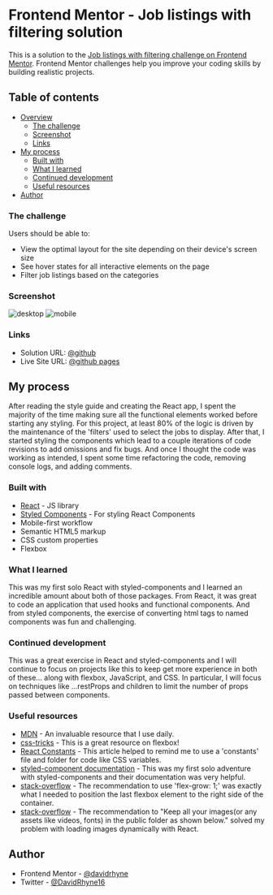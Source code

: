 # Frontend Mentor - Job listings with filtering solution

This is a solution to the [Job listings with filtering challenge on Frontend Mentor](https://www.frontendmentor.io/challenges/job-listings-with-filtering-ivstIPCt). Frontend Mentor challenges help you improve your coding skills by building realistic projects. 

## Table of contents

- [Overview](#overview)
  - [The challenge](#the-challenge)
  - [Screenshot](#screenshot)
  - [Links](#links)
- [My process](#my-process)
  - [Built with](#built-with)
  - [What I learned](#what-i-learned)
  - [Continued development](#continued-development)
  - [Useful resources](#useful-resources)
- [Author](#author)

### The challenge

Users should be able to:

- View the optimal layout for the site depending on their device's screen size
- See hover states for all interactive elements on the page
- Filter job listings based on the categories

### Screenshot

![desktop](https://user-images.githubusercontent.com/63062052/120491010-82a3ca80-c37e-11eb-8b60-b683b09e6dcf.png)
![mobile](https://user-images.githubusercontent.com/63062052/120488263-3bb4d580-c37c-11eb-8702-999db3db848c.png)

### Links

- Solution URL: [@github](https://github.com/davidrhyne/static-job-listings)
- Live Site URL: [@github pages](https://davidrhyne.github.io/static-job-listings)

## My process

After reading the style guide and creating the React app, I spent the majority of the time making sure all the functional elements worked before starting any styling.  For this project, at least 80% of the logic is driven by the maintenance of the 'filters' used to select the jobs to display.  After that, I started styling the components which lead to a couple iterations of code revisions to add omissions and fix bugs.  And once I thought the code was working as intended, I spent some time refactoring the code, removing console logs, and adding comments.

### Built with

- [React](https://reactjs.org/) - JS library
- [Styled Components](https://styled-components.com/) - For styling React Components
- Mobile-first workflow
- Semantic HTML5 markup
- CSS custom properties
- Flexbox

### What I learned

This was my first solo React with styled-components and I learned an incredible amount about both of those packages.  From React, it was great to code an application that used hooks and functional components.  And from styled components, the exercise of converting html tags to named components was fun and challenging.

### Continued development

This was a great exercise in React and styled-components and I will continue to focus on projects like this to keep get more experience in both of these... along with flexbox, JavaScript, and CSS.  In particular, I will focus on techniques like ...restProps and children to limit the number of props passed between components.

### Useful resources

- [MDN](https://developer.mozilla.org/en-US/) - An invaluable resource that I use daily.
- [css-tricks](https://css-tricks.com/snippets/css/a-guide-to-flexbox/) - This is a great resource on flexbox!  
- [React Constants](https://www.joshwcomeau.com/css/css-variables-for-react-devs/) - This article helped to remind me to use a 'constants' file and folder for code like CSS variables.
- [styled-component documentation](https://styled-components.com/) - This was my first solo adventure with styled-components and their documentation was very helpful.
- [stack-overflow](https://stackoverflow.com/questions/31000885/align-an-element-to-bottom-with-flexbox) - The recommendation to use 'flex-grow: 1;' was exactly what I needed to position the last flexbox element to the right side of the container.
- [stack-overflow](https://stackoverflow.com/questions/34582405/react-wont-load-local-images) - The recommendation to "Keep all your images(or any assets like videos, fonts) in the public folder as shown below." solved my problem with loading images dynamically with React.

## Author

- Frontend Mentor - [@davidrhyne](https://www.frontendmentor.io/profile/davidrhyne)
- Twitter - [@DavidRhyne16](https://www.twitter.com/DavidRhyne16)

